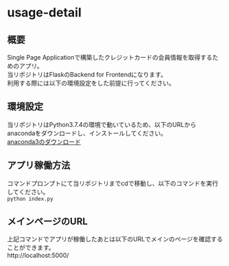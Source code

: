 # usage-detail
## 概要  
Single Page Applicationで構築したクレジットカードの会員情報を取得するためのアプリ。  
当リポジトリはFlaskのBackend for Frontendになります。  
利用する際には以下の環境設定をした前提に行ってください。  
  
## 環境設定
当リポジトリはPython3.7.4の環境で動いているため、以下のURLからanacondaをダウンロードし、インストールしてください。  
[anaconda3のダウンロード](https://www.anaconda.com/distribution/)  
  
## アプリ稼働方法
コマンドプロンプトにて当リポジトリまでcdで移動し、以下のコマンドを実行してください。  
`python index.py`  
  
## メインページのURL  
上記コマンドでアプリが稼働したあとは以下のURLでメインのページを確認することができます。  
http://localhost:5000/
  
